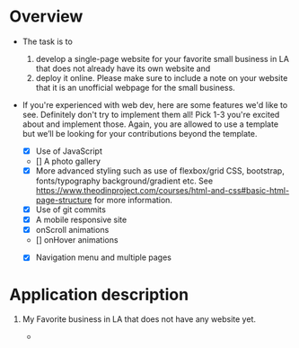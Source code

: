 # Overview

- The task is to 
    1. develop a single-page website for your favorite small business in LA that does not already have its own website and 
    2. deploy it online. Please make sure to include a note on your website that it is an unofficial webpage for the small business.

- If you're experienced with web dev, here are some features we'd like to see. Definitely don't try to implement them all! Pick 1-3 you're excited about and implement those. Again, you are allowed to use a template but we’ll be looking for your contributions beyond the template. 

    - [X] Use of JavaScript 
    - [] A photo gallery
    - [X] More advanced styling such as use of flexbox/grid CSS, bootstrap, fonts/typography  background/gradient etc. See https://www.theodinproject.com/courses/html-and-css#basic-html-page-structure for more information. 
    - [X] Use of git commits
    - [X] A mobile responsive site
    - [X] onScroll animations
    - [] onHover animations
    - [X] Navigation menu and multiple pages


# Application description

1. My Favorite business in LA that does not have any website yet.

    - 
